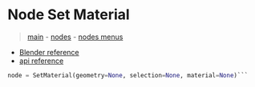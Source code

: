 # Node Set Material

> [main](../structure.md) - [nodes](nodes.md) - [nodes menus](nodes_menus.md)

- [Blender reference](https://docs.blender.org/manual/en/latest/modeling/geometry_nodes/material/set_material.html)
 - [api reference]({node.blender_python_ref})

```python
node = SetMaterial(geometry=None, selection=None, material=None)```
